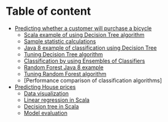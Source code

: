 # Table of content

* [Predicting whether a customer will purchase a bicycle](notes/classification/dt-classification.md)
    * [Scala example of using Decision Tree algorithm](notes/classification/dt-scala.md)
    * [Sample statistic calculations](notes/classification/dt-calculations.md)
    * [Java 8 example of classification using Decision Tree](notes/classification/dt-java.md)
    * [Tuning Decision Tree algorithm](notes/classification/dt-tuning.md)
    * [Classification by using Ensembles of Classifiers](notes/classification/rf-classification.md)
    * [Random Forest Java 8 example](notes/classification/rf-java.md)
    * [Tuning Random Forest algorithm](notes/classification/rf-tuning.md)
    * [Performance comparison of classification algorithms]
* [Predicting House prices](notes/regression/regression-algorithms.md)
    * [Data visualization]()
    * [Linear regression in Scala](notes/regression/lr-scala.md) 
    * [Decision tree in Scala](notes/regression/dt-scala.md) 
    * [Model evaluation](notes/regression/evaluation-scala.md) 



